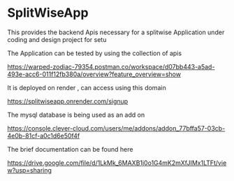 # SplitWiseApp
This provides the backend Apis necessary for a splitwise Application under coding and design project for setu

The Application can be tested by using the collection of apis

https://warped-zodiac-79354.postman.co/workspace/d07bb443-a5ad-493e-acc6-011f12fb380a/overview?feature_overview=show

It is deployed on render , can access using this domain

https://splitwiseapp.onrender.com/signup

The mysql database is being used as an add on 

https://console.clever-cloud.com/users/me/addons/addon_77bffa57-03cb-4e0b-81cf-a0c1d6e50f4f

The brief documentation can be found here 

https://drive.google.com/file/d/1LkMk_6MAXB1j0o1G4mK2mXfJIMx1LTFt/view?usp=sharing
